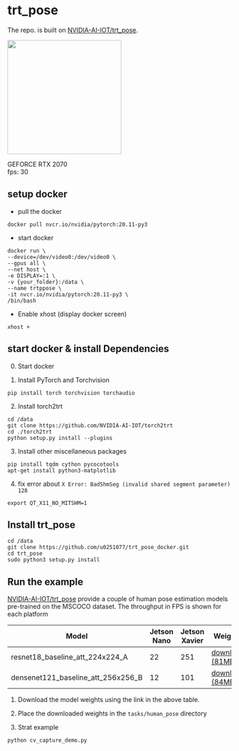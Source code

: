 # trt_pose

The repo. is built on [NVIDIA-AI-IOT/trt_pose](https://github.com/NVIDIA-AI-IOT/trt_pose).

<img src="https://user-images.githubusercontent.com/4212806/67125332-71a64580-f1a9-11e9-8ee1-e759a38de215.gif" height=256/>

GEFORCE RTX 2070</br>
fps: 30

## setup docker


- pull the docker

```
docker pull nvcr.io/nvidia/pytorch:20.11-py3
```

- start docker 
```
docker run \
--device=/dev/video0:/dev/video0 \
--gpus all \
--net host \
-e DISPLAY=:1 \
-v {your_folder}:/data \
--name trtppose \
-it nvcr.io/nvidia/pytorch:20.11-py3 \
/bin/bash
```
- Enable xhost (display docker screen)
```
xhost +
```
## start docker & install Dependencies
0. Start docker 

1. Install PyTorch and Torchvision
```
pip install torch torchvision torchaudio
```
2. Install torch2trt
```
cd /data
git clone https://github.com/NVIDIA-AI-IOT/torch2trt
cd ./torch2trt
python setup.py install --plugins
```

3. Install other miscellaneous packages
```
pip install tqdm cython pycocotools
apt-get install python3-matplotlib
```
4. fix error about `X Error: BadShmSeg (invalid shared segment parameter) 128`
```
export QT_X11_NO_MITSHM=1
```
## Install trt_pose
```
cd /data
git clone https://github.com/u0251077/trt_pose_docker.git
cd trt_pose
sudo python3 setup.py install
```
## Run the example
[NVIDIA-AI-IOT/trt_pose](https://github.com/NVIDIA-AI-IOT/trt_pose) provide a couple of human pose estimation models pre-trained on the MSCOCO dataset. The throughput in FPS is shown for each platform

| Model | Jetson Nano | Jetson Xavier | Weights |
|-------|-------------|---------------|---------|
| resnet18_baseline_att_224x224_A | 22 | 251 | [download (81MB)](https://drive.google.com/open?id=1XYDdCUdiF2xxx4rznmLb62SdOUZuoNbd) |
| densenet121_baseline_att_256x256_B | 12 | 101 | [download (84MB)](https://drive.google.com/open?id=13FkJkx7evQ1WwP54UmdiDXWyFMY1OxDU) |

1. Download the model weights using the link in the above table.

2. Place the downloaded weights in the `tasks/human_pose` directory

3. Strat example 
```
python cv_capture_demo.py
```
